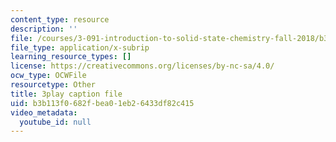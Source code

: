 ```yaml
---
content_type: resource
description: ''
file: /courses/3-091-introduction-to-solid-state-chemistry-fall-2018/b3b113f0682fbea01eb26433df82c415_4vlOYGGWVKQ.srt
file_type: application/x-subrip
learning_resource_types: []
license: https://creativecommons.org/licenses/by-nc-sa/4.0/
ocw_type: OCWFile
resourcetype: Other
title: 3play caption file
uid: b3b113f0-682f-bea0-1eb2-6433df82c415
video_metadata:
  youtube_id: null
---
```

